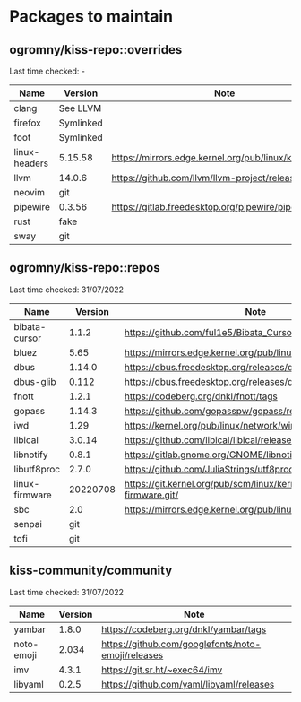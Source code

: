 # Packages to maintain

## ogromny/kiss-repo::overrides
Last time checked: -

| Name          | Version   | Note                                                   |
| ------------- | --------- | ------------------------------------------------------ |
| clang         | See LLVM  |                                                        |
| firefox       | Symlinked |                                                        |
| foot          | Symlinked |                                                        |
| linux-headers | 5.15.58   | https://mirrors.edge.kernel.org/pub/linux/kernel/v5.x/ |
| llvm          | 14.0.6    | https://github.com/llvm/llvm-project/releases          |
| neovim        | git       |                                                        |
| pipewire      | 0.3.56    | https://gitlab.freedesktop.org/pipewire/pipewire/      |
| rust          | fake      |                                                        |
| sway          | git       |                                                        |

## ogromny/kiss-repo::repos
Last time checked: 31/07/2022

| Name           | Version   | Note                                                   |
| -------------- | --------- | ------------------------------------------------------ |
| bibata-cursor  | 1.1.2     | https://github.com/ful1e5/Bibata_Cursor/releases/      |
| bluez          | 5.65      | https://mirrors.edge.kernel.org/pub/linux/bluetooth/   |
| dbus           | 1.14.0    | https://dbus.freedesktop.org/releases/dbus/            |
| dbus-glib      | 0.112     | https://dbus.freedesktop.org/releases/dbus-glib/       |
| fnott          | 1.2.1     | https://codeberg.org/dnkl/fnott/tags                   |
| gopass         | 1.14.3    | https://github.com/gopasspw/gopass/releases            |
| iwd            | 1.29      | https://kernel.org/pub/linux/network/wireless/         |
| libical        | 3.0.14    | https://github.com/libical/libical/releases            |
| libnotify      | 0.8.1     | https://gitlab.gnome.org/GNOME/libnotify/-/tags        |
| libutf8proc    | 2.7.0     | https://github.com/JuliaStrings/utf8proc/releases      |
| linux-firmware | 20220708  | https://git.kernel.org/pub/scm/linux/kernel/git/firmware/linux-firmware.git/ |
| sbc            | 2.0       | https://mirrors.edge.kernel.org/pub/linux/bluetooth/   |
| senpai         | git       |                                                        |
| tofi           | git       |                                                        |

## kiss-community/community

Last time checked: 31/07/2022

| Name       | Version   | Note                                               |
| -----------| --------- | -------------------------------------------------- |
| yambar     | 1.8.0     | https://codeberg.org/dnkl/yambar/tags              |
| noto-emoji | 2.034     | https://github.com/googlefonts/noto-emoji/releases |
| imv        | 4.3.1     | https://git.sr.ht/~exec64/imv                      |
| libyaml    | 0.2.5     | https://github.com/yaml/libyaml/releases           |
